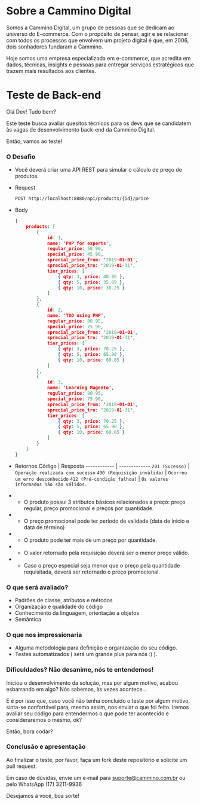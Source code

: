 # Sobre a Cammino Digital

Somos a Cammino Digital, um grupo de pessoas que se dedicam ao universo do E-commerce. Com o propósito de pensar, agir e se relacionar com todos os processos que envolvem um projeto digital é que, em 2006, dois sonhadores fundaram a Cammino. 

Hoje somos uma empresa especializada em e-commerce, que acredita em dados, técnicas, insights e pessoas para entregar serviços estratégicos que trazem mais resultados aos clientes.

# Teste de Back-end

Olá Dev! Tudo bem?

Este teste busca avaliar quesitos técnicos para os devs que se candidatem às vagas de desenvolvimento back-end da Cammino Digital.

Então, vamos ao teste!

### O Desafio

- Você deverá criar uma API REST para simular o cálculo de preço de produtos.

- Request
    ```bash
    POST http://localhost:8080/api/products/{id}/price
    ```
- Body
    ```json
    {
        products: [
            {
                id: 1,
                name: 'PHP for experts',
                regular_price: 50.90,
                special_price: 45.90,
                sprecial_price_from: '2019-01-01',
                sprecial_price_tro: '2019-01-31',
                tier_prices: [
                    { qty: 3, price: 40.95 },
                    { qty: 5, price: 35.89 },
                    { qty: 10, price: 30.25 }
                ]
            },
            {
                id: 2,
                name: 'TDD using PHP',
                regular_price: 80.95,
                special_price: 75.90,
                sprecial_price_from: '2019-01-01',
                sprecial_price_tro: '2019-01-31',
                tier_prices: [
                    { qty: 3, price: 70.25 },
                    { qty: 5, price: 65.90 },
                    { qty: 10, price: 60.85 }
                ]
            },
            {
                id: 3,
                name: 'Learning Magento',
                regular_price: 80.95,
                special_price: 75.90,
                sprecial_price_from: '2019-01-01',
                sprecial_price_tro: '2019-01-31',
                tier_prices: [
                    { qty: 3, price: 70.25 },
                    { qty: 5, price: 65.90 },
                    { qty: 10, price: 60.85 }
                ]
            }
        ]
    }
    ```

- Retornos
    Código | Resposta
    ------------ | -------------
    `201 (Sucesso)` | `Operação realizada com sucesso` 
    `400 (Requisição inválida)` | `Ocorreu um erro desconhecido`
    `412 (Pré-condição falhou)` | `Os valores informados não são válidos.`

- - O produto possui 3 atributos básicos relacionados a preço: preço regular, preço promocional e preços por quantidade.
- - O preço promocional pode ter período de validade (data de ínicio e data de término)
- - O produto pode ter mais de um preço por quantidade. 
- - O valor retornado pela requisição deverá ser o menor preço válido.
- - Caso o preço especial seja menor que o preço pela quantidade requisitada, deverá ser retornado o preço promocional.

### O que será avaliado?
- Padrões de classe, atributos e métodos
- Organização e qualidade do código
- Conhecimento da linguagem, orientação a objetos
- Semântica 

### O que nos impressionaria
- Alguma metodologia para definição e organização do seu código.
- Testes automatizados ( será um grande plus para nós :) ).

### Dificuldades? Não desanime, nós te entendemos!

Iniciou o desenvolvimento da solução, mas por algum motivo, acabou esbarrando em algo? Nós sabemos, às vezes acontece...

E é por isso que, caso você não tenha concluído o teste por algum motivo, sinta-se confortável para, mesmo assim, nos enviar o que foi feito. Iremos avaliar seu código para entendermos o que pode ter acontecido e consideraremos o mesmo, ok?

Então, bora codar?

### Conclusão e apresentação

Ao finalizar o teste, por favor, faça um fork deste repositório e solicite um pull request.

Em caso de dúvidas, envie um e-mail para suporte@cammino.com.br ou pelo WhatsApp (17) 3211-9936

Desejamos à você, boa sorte!
